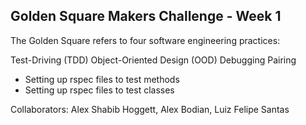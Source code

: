 ## Golden Square Makers Challenge - Week 1 

The Golden Square refers to four software engineering practices:

Test-Driving (TDD)
Object-Oriented Design (OOD)
Debugging
Pairing

- Setting up rspec files to test methods
- Setting up rspec files to test classes

Collaborators: Alex Shabib Hoggett, Alex Bodian, Luiz Felipe Santas